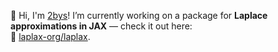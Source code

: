 👋 Hi, I'm [2bys](https://2bys.github.io)! I’m currently working on a package for **Laplace approximations in JAX** — check it out here:  
🔗 [laplax-org/laplax](https://github.com/laplax-org/laplax).
